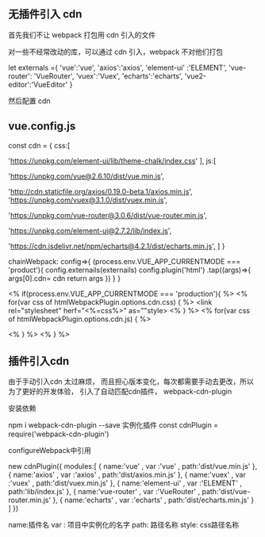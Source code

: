 ## 无插件引入 cdn

首先我们不让 webpack 打包用 cdn 引入的文件

对一些不经常改动的库，可以通过 cdn 引入，webpack 不对他们打包

let externals ={
'vue':'vue',
'axios':'axios',
'element-ui' :'ELEMENT',
'vue-router': 'VueRouter',
'vuex':'Vuex',
'echarts':'echarts',
'vue2-editor':'VueEditor'
}

然后配置 cdn

## vue.config.js

const cdn = {
  css:[
  <!-- //element-ui css -->
  'https://unpkg.com/element-ui/lib/theme-chalk/index.css'
  ],
  js:[
  <!-- vue -->
  'https://unpkg.com/vue@2.6.10/dist/vue.min.js',
  <!-- axios -->
  'http://cdn.staticfile.org/axios/0.19.0-beta.1/axios.min.js',
    <!-- vuex -->
  'https://unpkg.com/vuex@3.1.0/dist/vuex.min.js',
  <!-- vue-router -->
 'https://unpkg.com/vue-router@3.0.6/dist/vue-router.min.js',
 <!-- element -->
 'https://unpkg.com/element-ui@2.7.2/lib/index.js',
 <!-- echarts -->
'https://cdn.jsdelivr.net/npm/echarts@4.2.1/dist/echarts.min.js',
  ]
}




chainWebpack: config=>{
  (process.env.VUE_APP_CURRENTMODE === 'product'){
    <!-- 忽略打包 -->
    config.externails(externails) 
    config.plugin('html')
    .tap((args)=>{
      args[0].cdn= cdn
      return args
    })
  }
}

<!-- public/index.html 读取cdn -->

<% if(process.env.VUE_APP_CURRENTMODE === 'production'){ %>
  <% for(var css of htmlWebpackPlugin.options.cdn.css) { %>
    <link rel="stylesheet" herf="<%=css%>" as=""style>
    <% } %>
  <% for(var css of htmlWebpackPlugin.options.cdn.js) { %>
  <script  herf="<%=js%>"> </script>
  <% } %>
<% } %>




## 插件引入cdn 

由于手动引入cdn 太过麻烦， 而且担心版本变化，每次都需要手动去更改，所以为了更好的开发体验，
引入了自动匹配cdn插件， webpack-cdn-plugin 

安装依赖

npm i webpack-cdn-plugin --save
实例化插件
  const cdnPlugin = require('webpack-cdn-plugin')

configureWebpack中引用

new cdnPlugin({
  modules:[
    {
      name:'vue' , var :'vue' , path:'dist/vue.min.js'
    },
    {
       name:'axios' , var :'axios' , path:'dist/axios.min.js'
    },
    {
       name:'vuex' , var :'vuex' , path:'dist/vuex.min.js'
    },
    {
       name:'element-ui' , var :'ELEMENT' , path:'lib/index.js'
    },
    {
       name:'vue-router' , var :'VueRouter' , path:'dist/vue-router.min.js'
    },
    {
       name:'echarts' , var :'echarts' , path:'dist/echarts.min.js'
    }
  ]
})


name:插件名
var : 项目中实例化的名字
path: 路径名称
style: css路径名称